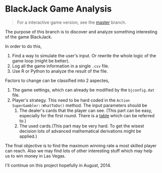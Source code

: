 BlackJack Game Analysis
====================

> For a interactive game version, see the [master](https://github.com/shawnhero/Text-based-Blackjack/tree/master) branch.



The purpose of this branch is to discover and analyze something interesting of the game BlackJack.

In order to do this,

1. Find a way to simulate the user's input. Or rewrite the whole logic of the game loop (might be better).
2. Log all the game information in a single `.csv` file.
3. Use R or Python to analyze the result of the file.

Factors to change can be classified into 2 aspectes,

1. The game settings, which can already be modified by the `bjconfig.dat` file.
2. Player's strategy. This need to be hard coded in the `Action SuperGambler::WhatToDo()` method. The input parameters should be 
	1.	The dealer's cards that the player can see. (This part can be easy, especially for the first round. There is a [table](http://www.blackjackinfo.com/bjbse.php) which can be referred to.)
	2. The used cards.(This part may be very hard. To get the wisest decision lots of advanced mathematical derivations might be applied.)


The final objective is to find the maximum winning rate a most skilled player can reach. Also we may find lots of other interesting stuff which may help us to win money in Las Vegas.

I'll continue on this project hopefully in August, 2014.